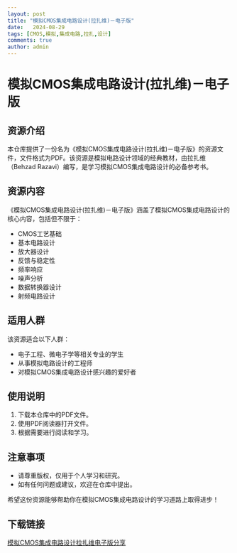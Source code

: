 ```yaml
---
layout: post
title: "模拟CMOS集成电路设计(拉扎维)－电子版"
date:   2024-08-29
tags: [CMOS,模拟,集成电路,拉扎,设计]
comments: true
author: admin
---
```

# 模拟CMOS集成电路设计(拉扎维)－电子版

## 资源介绍

本仓库提供了一份名为《模拟CMOS集成电路设计(拉扎维)－电子版》的资源文件，文件格式为PDF。该资源是模拟电路设计领域的经典教材，由拉扎维（Behzad Razavi）编写，是学习模拟CMOS集成电路设计的必备参考书。

## 资源内容

《模拟CMOS集成电路设计(拉扎维)－电子版》涵盖了模拟CMOS集成电路设计的核心内容，包括但不限于：

- CMOS工艺基础
- 基本电路设计
- 放大器设计
- 反馈与稳定性
- 频率响应
- 噪声分析
- 数据转换器设计
- 射频电路设计

## 适用人群

该资源适合以下人群：

- 电子工程、微电子学等相关专业的学生
- 从事模拟电路设计的工程师
- 对模拟CMOS集成电路设计感兴趣的爱好者

## 使用说明

1. 下载本仓库中的PDF文件。
2. 使用PDF阅读器打开文件。
3. 根据需要进行阅读和学习。

## 注意事项

- 请尊重版权，仅用于个人学习和研究。
- 如有任何问题或建议，欢迎在仓库中提出。

希望这份资源能够帮助你在模拟CMOS集成电路设计的学习道路上取得进步！

## 下载链接

[模拟CMOS集成电路设计拉扎维电子版分享](https://pan.quark.cn/s/6af7f34f1cd0)